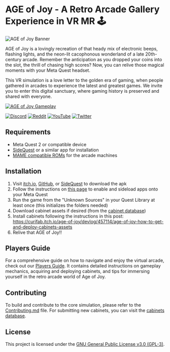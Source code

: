 # AGE of Joy - A Retro Arcade Gallery Experience in VR MR 🕹️

![AGE of Joy Banner](https://cdn.sidequestvr.com/file/297897/gameplay-caratula.png?size=1024)

AGE of Joy is a lovingly recreation of that heady mix of electronic beeps, flashing lights, and the neon-lit cacophonous wonderland of a late 20th-century arcade. Remember the anticipation as you dropped your coins into the slot, the thrill of chasing high scores? Now, you can relive those magical moments with your Meta Quest headset.

This VR simulation is a love letter to the golden era of gaming, when people gathered in arcades to experience the latest and greatest games. We invite you to enter this digital sanctuary, where gaming history is preserved and shared with everyone.

[![AGE of Joy Gameplay](https://img.youtube.com/vi/VNtMxHO-CHU/0.jpg)](https://youtu.be/VNtMxHO-CHU)

[![Discord](https://img.shields.io/badge/-Discord-blue?style=for-the-badge&logo=discord)](https://discord.gg/b83ykCM9Xp) [![Reddit](https://img.shields.io/badge/-Reddit-orange?style=for-the-badge&logo=reddit)](https://www.reddit.com/r/arcadeVR/) [![YouTube](https://img.shields.io/badge/-YouTube-red?style=for-the-badge&logo=youtube)](https://www.youtube.com/@AGEOfJoyExperience) [![Twitter](https://img.shields.io/badge/-Twitter-blue?style=for-the-badge&logo=twitter)](https://twitter.com/curifab)

## Requirements

- Meta Quest 2 or compatible device
- [SideQuest](https://sidequestvr.com/setup-howto) or a similar app for installation
- [MAME compatible ROMs](https://docs.libretro.com/library/mame_2003/) for the arcade machines

## Installation

1. Visit [itch.io](https://curifab.itch.io/age-of-joy), [GitHub](https://github.com/curif/AgeOfJoy-2022.1/releases), or [SideQuest](https://sidequestvr.com/app/11839/age-of-joy-a-retro-arcade-gallery-experience-in-vr) to download the apk
2. Follow the instructions on [this page](https://www.uploadvr.com/sideloading-quest-how-to/) to enable and sideload apps onto your Meta Quest
3. Run the game from the "Unknown Sources" in your Quest Library at least once (this initializes the folders needed)
5. Download cabinet assets if desired (from the [cabinet database](https://curif.github.io/AGEofJoyCabinetsDatabase/))
6. Install cabinets following the instructions in this post: https://curifab.itch.io/age-of-joy/devlog/457114/age-of-joy-how-to-get-and-deploy-cabinets-assets
7. Relive that AGE of Joy!!

## Players Guide

For a comprehensive guide on how to navigate and enjoy the virtual arcade, check out our [Players Guide](Players%20Guide.md). It contains detailed instructions on gameplay mechanics, acquiring and deploying cabinets, and tips for immersing yourself in the retro arcade world of Age of Joy.

## Contributing

To build and contribute to the core simulation, please refer to the [Contributing.md](./Contributing.md) file. For submitting new cabinets, you can visit the [cabinets database](https://curif.github.io/AGEofJoyCabinetsDatabase/).

## License

This project is licensed under the [GNU General Public License v3.0 (GPL-3)](./gpl-3.0.md).